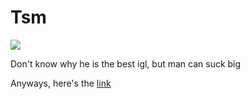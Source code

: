 # Tsm


  <img src="https://user-images.githubusercontent.com/81075927/147386770-2442f0f9-1829-4711-ba1a-e5e0abed7afc.png">
  
  Don't know why he is the best igl, but man can suck big
  
  Anyways, here's the <a href="https://tsmwithsnipe.netlify.app/">link</a>
